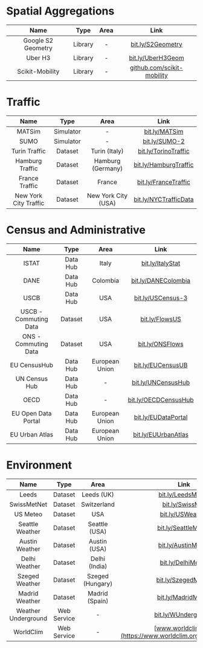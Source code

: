 # Spatial Aggregations

|      **Name**      | **Type** | **Area** |                    **Link**                    |
|:------------------:|:--------:|:--------:|:----------------------------------------------:|
| Google S2 Geometry | Library  | -        | [bit.ly/S2Geometry](https://bit.ly/S2Geometry) |
| Uber H3            | Library  | -        | [bit.ly/UberH3Geom](https://bit.ly/UberH3Geom) |
| Scikit-Mobility            | Library  | -        | [github.com/scikit-mobility](https://github.com/scikit-mobility/) |

# Traffic

|        **Name**       |  **Type** |       **Area**      |                        **Link**                        |
|:---------------------:|:---------:|:-------------------:|:------------------------------------------------------:|
| MATSim                | Simulator | -                   | [bit.ly/MATSim](https://bit.ly/MATSim)                 |
| SUMO                  | Simulator | -                   | [bit.ly/SUMO-2](https://bit.ly/SUMO-2)                 |
| Turin Traffic         | Dataset   | Turin (Italy)       | [bit.ly/TorinoTraffic](https://bit.ly/TorinoTraffic)   |
| Hamburg Traffic       | Dataset   | Hamburg (Germany)   | [bit.ly/HamburgTraffic](https://bit.ly/HamburgTraffic) |
| France Traffic        | Dataset   | France              | [bit.ly/FranceTraffic](https://bit.ly/FranceTraffic)   |
| New York City Traffic | Dataset   | New York City (USA) | [bit.ly/NYCTrafficData](https://bit.ly/NYCTrafficData) |

# Census and Administrative

|        **Name**       | **Type** |    **Area**    |                       **Link**                       |
|:---------------------:|:--------:|:--------------:|:----------------------------------------------------:|
| ISTAT                 | Data Hub | Italy          | [bit.ly/ItalyStat](https://bit.ly/ItalyStats)        |
| DANE                  | Data Hub | Colombia       | [bit.ly/DANEColombia](https://bit.ly/DANEColombia)   |
| USCB                  | Data Hub | USA            | [bit.ly/USCensus-3](https://bit.ly/USCensus-3)       |
| USCB - Commuting Data | Dataset  | USA            | [bit.ly/FlowsUS](https://bit.ly/FlowsUS)             |
| ONS - Commuting Data  | Dataset  | USA            | [bit.ly/ONSFlows](https://bit.ly/ONSFlows)           |
| EU CensusHub          | Data Hub | European Union | [bit.ly/EUCensusUB](https://bit.ly/EUCensusUB)       |
| UN Census Hub         | Data Hub | -              | [bit.ly/UNCensusHub](https://bit.ly/UNCensusHub)     |
| OECD                  | Data Hub | -              | [bit.ly/OECDCensusHub](https://bit.ly/OECDCensusHub) |
| EU Open Data Portal   | Data Hub | European Union | [bit.ly/EUDataPortal](https://bit.ly/EUDataPortal)   |
| EU Urban Atlas        | Data Hub | European Union | [bit.ly/EUUrbanAtlas](https://bit.ly/EUUrbasnAtlas)  |

# Environment

|       **Name**      |   **Type**  |     **Area**     |                      **Link**                      |
|:-------------------:|:-----------:|:----------------:|:--------------------------------------------------:|
| Leeds               | Dataset     | Leeds (UK)       | [bit.ly/LeedsMeteo](https://bit.ly/LeedsMeteo)     |
| SwissMetNet         | Dataset     | Switzerland      | [bit.ly/SwissMet](https://bit.ly/SwissMet)         |
| US Meteo            | Dataset     | USA              | [bit.ly/USWeather](https://bit.ly/USWeather)       |
| Seattle Weather     | Dataset     | Seattle (USA)    | [bit.ly/SeattleMeteo](https://bit.ly/SeattleMeteo) |
| Austin Weather      | Dataset     | Austin (USA)     | [bit.ly/AustinMeteo](https://bit.ly/AustinMeteo)   |
| Delhi Weather       | Dataset     | Delhi (India)    | [bit.ly/DelhiMeteo](https://bit.ly/DelhiMeteo)     |
| Szeged Weather      | Dataset     | Szeged (Hungary) | [bit.ly/SzegedMeteo](https://bit.ly/SzegedMeteo)   |
| Madrid Weather      | Dataset     | Madrid (Spain)   | [bit.ly/MadridMeteo](https://bit.ly/MadridMeteo)   |
| Weather Underground | Web Service | -                | [bit.ly/WUnderground](https://bit.ly/WUnderground) |
| WorldClim | Web Service | -                | [www.worldclim.org](https://www.worldclim.org/data/index.html) |

